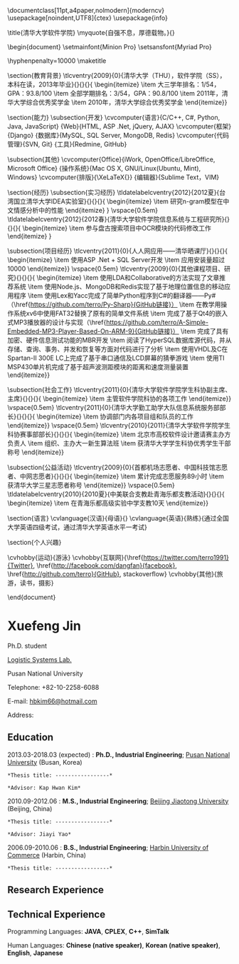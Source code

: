 \documentclass[11pt,a4paper,nolmodern]{moderncv}
\usepackage[noindent,UTF8]{ctex}
\usepackage{info}

\title{清华大学软件学院}
\myquote{自强不息，厚德载物。}{}

\begin{document}
\setmainfont{Minion Pro}
\setsansfont{Myriad Pro}

\hyphenpenalty=10000
\maketitle

\section{教育背景}
\tlcventry{2009}{0}{清华大学（THU），软件学院（SS），本科在读，2013年毕业}{}{}{}{
\begin{itemize}
  \item 大三学年排名：1/54，GPA：93.8/100
  \item 全部学期排名：3/54，GPA：90.8/100
  \item 2011年，清华大学综合优秀奖学金
  \item 2010年，清华大学综合优秀奖学金
\end{itemize}}

\section{能力}
\subsection{开发}
\cvcomputer{语言}{C/C++, C\#, Python, Java, JavaScript}
           {Web}{HTML, ASP .Net, jQuery, AJAX}
\cvcomputer{框架}{Django}
           {数据库}{MySQL, SQL Server, MongoDB, Redis}
\cvcomputer{代码管理}{SVN, Git}
           {工具}{Redmine, GitHub}

\subsection{其他}
\cvcomputer{Office}{iWork, OpenOffice/LibreOffice, Microsoft Office}
           {操作系统}{Mac OS X, GNU/Linux(Ubuntu, Mint), Windows}
\cvcomputer{排版}{\XeLaTeX{}}
           {编辑器}{Sublime Text，VIM}

\section{经历}
\subsection{实习经历}
\tldatelabelcventry{2012}{2012夏}{台湾国立清华大学IDEA实验室}{}{}{}{
  \begin{itemize}
    \item 研究n-gram模型在中文情感分析中的性能
  \end{itemize}
}
\vspace{0.5em}
\tldatelabelcventry{2012}{2012春}{清华大学软件学院信息系统与工程研究所}{}{}{}{
  \begin{itemize}
    \item 参与盘古搜索项目中OCR模块的代码修改工作
  \end{itemize}
}

\subsection{项目经历}
\tlcventry{2011}{0}{人人网应用——清华晒课厅}{}{}{}{
\begin{itemize}
 \item 使用ASP .Net + SQL Server开发
 \item 应用安装量超过10000
\end{itemize}}
\vspace{0.5em}
\tlcventry{2009}{0}{其他课程项目、研究}{}{}{}{
\begin{itemize}
 \item 使用LDA和Collaborative的方法实现了文章推荐系统
 \item 使用Node.js、MongoDB和Redis实现了基于地理位置信息的移动应用程序
 \item 使用Lex和Yacc完成了简单Python程序到C\#的翻译器——Py\#（\href{https://github.com/terro/Py-Sharp}{GitHub链接}）
 \item 在教学用操作系统xv6中使用FAT32替换了原有的简单文件系统
 \item 完成了基于Qt4的嵌入式MP3播放器的设计与实现（\href{https://github.com/terro/A-Simple-Embedded-MP3-Player-Based-On-ARM-9}{GitHub链接}）
 \item 完成了具有加密、硬件信息测试功能的MBR开发
 \item 阅读了HyperSQL数据库源代码，并从存储、查询、事务、并发和恢复等方面对代码进行了分析
 \item 使用VHDL及C在Spartan-II 300E LC上完成了基于串口通信及LCD屏幕的猜拳游戏
 \item 使用TI MSP430单片机完成了基于超声波测距模块的距离和速度测量装置
\end{itemize}}

\subsection{社会工作}
\tlcventry{2011}{0}{清华大学软件学院学生科协副主席、主席}{}{}{}{
\begin{itemize}
 \item 主管软件学院科协的各项工作
\end{itemize}}
\vspace{0.5em}
\tlcventry{2011}{0}{清华大学勤工助学大队信息系统服务部部长}{}{}{}{
\begin{itemize}
 \item 协调部门内各项目组和队员的工作
\end{itemize}}
\vspace{0.5em}
\tlcventry{2010}{2011}{清华大学软件学院学生科协赛事部部长}{}{}{}{
\begin{itemize}
 \item 北京市高校软件设计邀请赛主办方负责人
 \item 组织、主办大一新生算法班
 \item 获清华大学学生科协优秀学生干部称号
\end{itemize}}

\subsection{公益活动}
\tlcventry{2009}{0}{首都机场志愿者、中国科技馆志愿者、中网志愿者}{}{}{}{
\begin{itemize}
 \item 累计完成志愿服务89小时
 \item 获清华大学三星志愿者称号
\end{itemize}}
\vspace{0.5em}
\tldatelabelcventry{2010}{2010夏}{中美联合支教赴青海乐都支教活动}{}{}{}{
\begin{itemize}
 \item 在青海乐都高级实验中学支教10天
\end{itemize}}

\section{语言}
\cvlanguage{汉语}{母语}{}
\cvlanguage{英语}{熟练}{通过全国大学英语四级考试，通过清华大学英语水平一考试}

\section{个人兴趣}

\cvhobby{运动}{游泳}
\cvhobby{互联网}{\href{https://twitter.com/terro1991}{Twitter}, \href{http://facebook.com/dangfan}{facebook}, \href{http://github.com/terro}{GitHub}, stackoverflow}
\cvhobby{其他}{旅游，读书，摄影}

\end{document}



# Xuefeng Jin

Ph.D. student

[Logistic Systems Lab.](http://logistics.ie.pusan.ac.kr/)

Pusan National University

Telephone: +82-10-2258-6088

E-mail: [hbkim66@hotmail.com](hbkim66@hotmail.com)

Address: 

Education
---------
2013.03-2018.03 (expected)
:   **Ph.D., Industrial Engineering**; [Pusan National University](http://www.pusan.ac.kr) (Busan, Korea)
    
    *Thesis title: -----------------*

    *Advisor: Kap Hwan Kim*
    
2010.09-2012.06
:   **M.S., Industrial Engineering**; [Beijing Jiaotong University](http://www.bjtu.edu.cn) (Beijing, China)
    
    *Thesis title: -----------------*
    
    *Advisor: Jiayi Yao*
    
2006.09-2010.06
:   **B.S., Industrial Engineering**; [Harbin University of Commerce](http://www.hrbcu.edu.cn) (Harbin, China)
    
    *Thesis title: -----------------*

Research Experience
----------



Technical Experience
--------------------
Programming Languages:
    **JAVA**, **CPLEX**, **C++**, **SimTalk**

Human Languages:
    **Chinese (native speaker)**, **Korean (native speaker)**, **English**, **Japanese**
